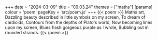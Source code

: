 +++
date = "2024-03-09"
title = "09.03.24"
themes = ["maths"]
[params]
  colour = 'poem'
  pageKey = 'src/poem.js'
+++
{{< poem >}}
Maths art,
Dazzling beauty described in little symbols on my screen,
To dream of cardioids,
Contours from the depths of Plato's world,
Now becoming lines upon my screen,
Blues flash gorgeous purple as I wrote,
Bubbling out in rounded strands.
{{< /poem >}}
